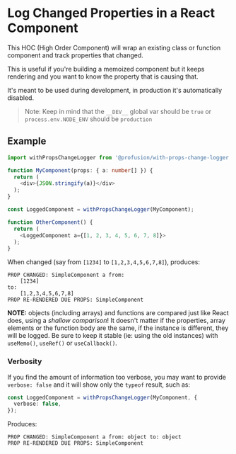 # Log Changed Properties in a React Component

This HOC (High Order Component) will wrap an existing class or
function component and track properties that changed.

This is useful if you're building a memoized component but it keeps
rendering and you want to know the property that is causing that.

It's meant to be used during development, in production it's automatically disabled.

> Note: Keep in mind that the `__DEV__` global var should be `true` or `process.env.NODE_ENV` should be `production`

## Example

```typescript
import withPropsChangeLogger from '@profusion/with-props-change-logger';

function MyComponent(props: { a: number[] }) {
  return (
    <div>{JSON.stringify(a)}</div>
  );
}

const LoggedComponent = withPropsChangeLogger(MyComponent);

function OtherComponent() {
  return (
    <LoggedComponent a={[1, 2, 3, 4, 5, 6, 7, 8]}>
  );
}
```

When changed (say from `[1234]` to `[1,2,3,4,5,6,7,8]`), produces:

```
PROP CHANGED: SimpleComponent a from:
	[1234]
to:
	[1,2,3,4,5,6,7,8]
PROP RE-RENDERED DUE PROPS: SimpleComponent
```

**NOTE:** objects (including arrays) and functions are compared just
like React does, using a _shallow comparison_! It doesn't matter if
the properties, array elements or the function body are the same, if
the instance is different, they will be logged.
Be sure to keep it stable (ie: using the old instances) with
`useMemo()`, `useRef()` or `useCallback()`.

### Verbosity

If you find the amount of information too verbose, you may want to
provide `verbose: false` and it will show only the `typeof` result, such
as:

```typescript
const LoggedComponent = withPropsChangeLogger(MyComponent, {
  verbose: false,
});
```

Produces:

```
PROP CHANGED: SimpleComponent a from: object to: object
PROP RE-RENDERED DUE PROPS: SimpleComponent
```
